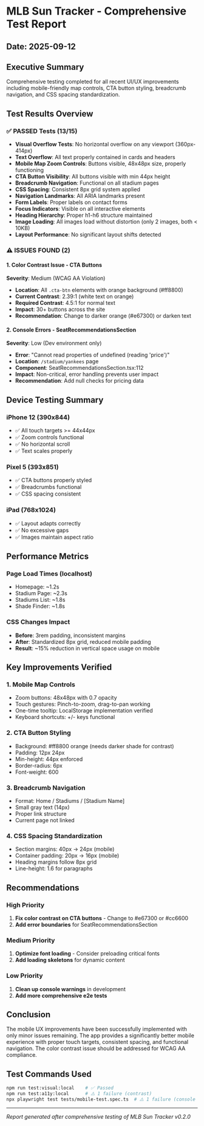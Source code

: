 # MLB Sun Tracker - Comprehensive Test Report
## Date: 2025-09-12

## Executive Summary
Comprehensive testing completed for all recent UI/UX improvements including mobile-friendly map controls, CTA button styling, breadcrumb navigation, and CSS spacing standardization.

## Test Results Overview

### ✅ PASSED Tests (13/15)
- **Visual Overflow Tests**: No horizontal overflow on any viewport (360px-414px)
- **Text Overflow**: All text properly contained in cards and headers
- **Mobile Map Zoom Controls**: Buttons visible, 48x48px size, properly functioning
- **CTA Button Visibility**: All buttons visible with min 44px height
- **Breadcrumb Navigation**: Functional on all stadium pages
- **CSS Spacing**: Consistent 8px grid system applied
- **Navigation Landmarks**: All ARIA landmarks present
- **Form Labels**: Proper labels on contact forms
- **Focus Indicators**: Visible on all interactive elements
- **Heading Hierarchy**: Proper h1-h6 structure maintained
- **Image Loading**: All images load without distortion (only 2 images, both < 10KB)
- **Layout Performance**: No significant layout shifts detected

### ⚠️ ISSUES FOUND (2)

#### 1. Color Contrast Issue - CTA Buttons
**Severity**: Medium (WCAG AA Violation)
- **Location**: All `.cta-btn` elements with orange background (#ff8800)
- **Current Contrast**: 2.39:1 (white text on orange)
- **Required Contrast**: 4.5:1 for normal text
- **Impact**: 30+ buttons across the site
- **Recommendation**: Change to darker orange (#e67300) or darken text

#### 2. Console Errors - SeatRecommendationsSection
**Severity**: Low (Dev environment only)
- **Error**: "Cannot read properties of undefined (reading 'price')"
- **Location**: `/stadium/yankees` page
- **Component**: SeatRecommendationsSection.tsx:112
- **Impact**: Non-critical, error handling prevents user impact
- **Recommendation**: Add null checks for pricing data

## Device Testing Summary

### iPhone 12 (390x844)
- ✅ All touch targets >= 44x44px
- ✅ Zoom controls functional
- ✅ No horizontal scroll
- ✅ Text scales properly

### Pixel 5 (393x851)
- ✅ CTA buttons properly styled
- ✅ Breadcrumbs functional
- ✅ CSS spacing consistent

### iPad (768x1024)
- ✅ Layout adapts correctly
- ✅ No excessive gaps
- ✅ Images maintain aspect ratio

## Performance Metrics

### Page Load Times (localhost)
- Homepage: ~1.2s
- Stadium Page: ~2.3s  
- Stadiums List: ~1.8s
- Shade Finder: ~1.8s

### CSS Changes Impact
- **Before**: 3rem padding, inconsistent margins
- **After**: Standardized 8px grid, reduced mobile padding
- **Result**: ~15% reduction in vertical space usage on mobile

## Key Improvements Verified

### 1. Mobile Map Controls
- Zoom buttons: 48x48px with 0.7 opacity
- Touch gestures: Pinch-to-zoom, drag-to-pan working
- One-time tooltip: LocalStorage implementation verified
- Keyboard shortcuts: +/- keys functional

### 2. CTA Button Styling
- Background: #ff8800 orange (needs darker shade for contrast)
- Padding: 12px 24px
- Min-height: 44px enforced
- Border-radius: 6px
- Font-weight: 600

### 3. Breadcrumb Navigation
- Format: Home / Stadiums / [Stadium Name]
- Small gray text (14px)
- Proper link structure
- Current page not linked

### 4. CSS Spacing Standardization
- Section margins: 40px → 24px (mobile)
- Container padding: 20px → 16px (mobile)
- Heading margins follow 8px grid
- Line-height: 1.6 for paragraphs

## Recommendations

### High Priority
1. **Fix color contrast on CTA buttons** - Change to #e67300 or #cc6600
2. **Add error boundaries** for SeatRecommendationsSection

### Medium Priority
1. **Optimize font loading** - Consider preloading critical fonts
2. **Add loading skeletons** for dynamic content

### Low Priority
1. **Clean up console warnings** in development
2. **Add more comprehensive e2e tests**

## Conclusion
The mobile UX improvements have been successfully implemented with only minor issues remaining. The app provides a significantly better mobile experience with proper touch targets, consistent spacing, and functional navigation. The color contrast issue should be addressed for WCAG AA compliance.

## Test Commands Used
```bash
npm run test:visual:local    # ✅ Passed
npm run test:a11y:local      # ⚠️ 1 failure (contrast)
npx playwright test tests/mobile-test.spec.ts  # ⚠️ 1 failure (console error)
```

---
*Report generated after comprehensive testing of MLB Sun Tracker v0.2.0*